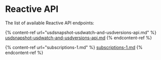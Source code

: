# Reactive API

The list of available Reactive  API endpoints:

{% content-ref url="usdsnapshot-usdwatch-and-usdversions-api.md" %}
[usdsnapshot-usdwatch-and-usdversions-api.md](usdsnapshot-usdwatch-and-usdversions-api.md)
{% endcontent-ref %}

{% content-ref url="subscriptions-1.md" %}
[subscriptions-1.md](subscriptions-1.md)
{% endcontent-ref %}

